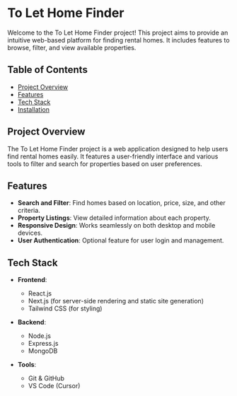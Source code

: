 # To Let Home Finder

Welcome to the To Let Home Finder project! This project aims to provide an intuitive web-based platform for finding rental homes. It includes features to browse, filter, and view available properties.

## Table of Contents

- [Project Overview](#project-overview)
- [Features](#features)
- [Tech Stack](#tech-stack)
- [Installation](#installation)
 

## Project Overview

The To Let Home Finder project is a web application designed to help users find rental homes easily. It features a user-friendly interface and various tools to filter and search for properties based on user preferences.

## Features

- **Search and Filter**: Find homes based on location, price, size, and other criteria.
- **Property Listings**: View detailed information about each property.
- **Responsive Design**: Works seamlessly on both desktop and mobile devices.
- **User Authentication**: Optional feature for user login and management.

## Tech Stack

- **Frontend**: 
  - React.js
  - Next.js (for server-side rendering and static site generation)
  - Tailwind CSS (for styling)

- **Backend**:  
  - Node.js
  - Express.js
  - MongoDB  

- **Tools**:
  - Git & GitHub
  - VS Code (Cursor)
